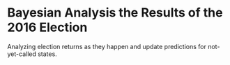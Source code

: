 # Bayesian Analysis the Results of the 2016 Election

Analyzing election returns as they happen and update predictions for not-yet-called states.
